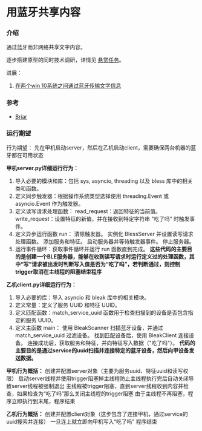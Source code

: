 # 用蓝牙共享内容

### 介绍

通过蓝牙而非网络共享文字内容。

逐步搭建原型的同时技术调研，详情见 [悬赏任务](https://gitee.com/zhishi/share-content-using-bluetooth/issues)。

进展：

1. [在两个win 10系统之间通过蓝牙传输文字信息](https://gitee.com/zhishi/share-content-using-bluetooth/issues/IABP3R)

### 参考

- [Briar](https://briarproject.org/)

### 运行期望
行为期望：
先在甲机启动server，然后在乙机启动client，需要确保两台机器的蓝牙都在可用状态

 **甲机server.py详细运行行为：** 
1. 导入必要的模块和库：包括 sys, asyncio, threading 以及 bless 库中的相关类和函数。
2. 定义同步触发器：根据操作系统类型选择使用 threading.Event 或 asyncio.Event 作为触发器。
3. 定义读写请求处理函数：
read_request：返回特征的当前值。
write_request：设置特征的新值，并在接收到特定字符串 "吃了吗" 时触发事件。
4. 定义异步运行函数 run：
 清除触发器。
 实例化 BlessServer 并设置读写请求处理函数。
 添加服务和特征。
 启动服务器并等待触发器事件。
 停止服务器。
5. 运行事件循环：获取事件循环并运行 run 函数直到完成。
 **这些代码的主要目的是创建一个BLE服务器，能够在收到读写请求时运行定义过的处理函数，其中“写”请求被出发时判断写入值是否为“吃了吗”，若判断通过，则控制trigger取消在主线程的阻塞结束程序** 

 **乙机client.py详细运行行为：** 
1. 导入必要的库：导入 asyncio 和 bleak 库中的相关模块。
2. 定义常量：定义了服务 UUID 和特征 UUID。
3. 定义匹配函数：match_service_uuid 函数用于检查扫描到的设备是否包含指定的服务 UUID。
4. 定义主函数 main：
 使用 BleakScanner 扫描蓝牙设备，并通过 match_service_uuid 过滤设备。
 找到匹配设备后，使用 BleakClient 连接设备。
 连接成功后，获取服务和特征，并向特征写入数据（"吃了吗"）。
 **代码的主要目的是通过service的uuid扫描并连接特定的蓝牙设备，然后向甲设备发送数据。** 

 **甲机行为概括：** 
创建并配置server对象（主要为服务uuid、特征uuid和读写权限）
启动server线程并使用trigger阻塞掉主线程防止主线程执行完后自动关闭导致server线程被强制退出
主线程被trigger阻塞，直到server线程收到内容并检查，如果检查为“吃了吗”那么关闭主线程的trigger阻塞
由于主线程不再阻塞，程序立即执行到末尾，程序结束

 **乙机行为概括：** 
创建并配置client对象（这步包含了连接甲机，通过service的uuid搜索并连接）
一旦连上就立即向甲机写入“吃了吗”
程序结束